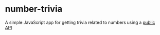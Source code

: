 # number-trivia
A simple JavaScript app for getting trivia related to numbers using a [public API](http://numbersapi.com/)
